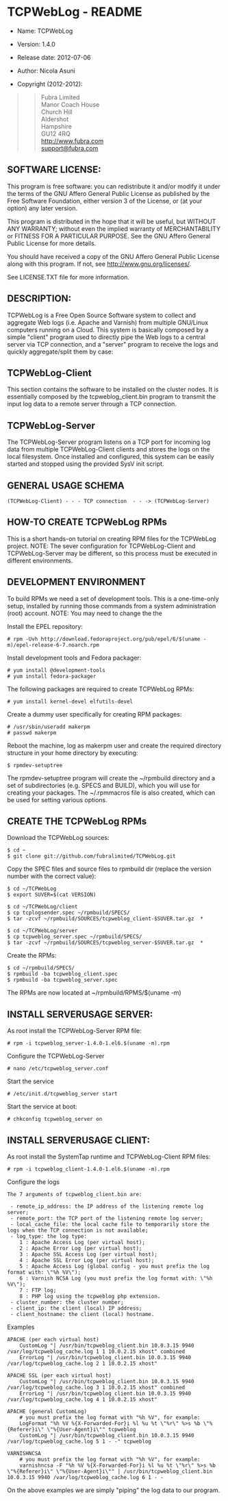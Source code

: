 TCPWebLog - README
====================

+ Name: TCPWebLog

+ Version: 1.4.0

+ Release date: 2012-07-06

+ Author: Nicola Asuni

+ Copyright (2012-2012):

> > Fubra Limited  
> > Manor Coach House  
> > Church Hill  
> > Aldershot  
> > Hampshire  
> > GU12 4RQ  
> > <http://www.fubra.com>  
> > <support@fubra.com>  


SOFTWARE LICENSE:
-----------------

This program is free software: you can redistribute it and/or modify it under the terms of the GNU Affero General Public License as published by the Free Software Foundation, either version 3 of the License, or (at your option) any later version.

This program is distributed in the hope that it will be useful, but WITHOUT ANY WARRANTY; without even the implied warranty of MERCHANTABILITY or FITNESS FOR A PARTICULAR PURPOSE.  See the GNU Affero General Public License for more details.

You should have received a copy of the GNU Affero General Public License along with this program.  If not, see <http://www.gnu.org/licenses/>.

See LICENSE.TXT file for more information.


DESCRIPTION:
------------

TCPWebLog is a Free Open Source Software system to collect and aggregate Web logs (i.e. Apache and Varnish) from multiple GNU/Linux computers running on a Cloud.
This system is basically composed by a simple "client" program used to directly pipe the Web logs to a central server via TCP connection, and a "server" program to receive the logs and quickly aggregate/split them by case:


## TCPWebLog-Client ##

This section contains the software to be installed on the cluster nodes. It is essentially composed by the tcpweblog_client.bin program to transmit the input log data to a remote server through a TCP connection.


## TCPWebLog-Server ##

The TCPWebLog-Server program listens on a TCP port for incoming log data from multiple TCPWebLog-Client clients and stores the logs on the local filesystem.
Once installed and configured, this system can be easily started and stopped using the provided SysV init script.


## GENERAL USAGE SCHEMA ##
	
	(TCPWebLog-Client) - - - TCP connection  - - -> (TCPWebLog-Server)



HOW-TO CREATE TCPWebLog RPMs
------------------------------

This is a short hands-on tutorial on creating RPM files for the TCPWebLog project.
NOTE: The sever configuration for TCPWebLog-Client and TCPWebLog-Server may be different, so this process must be executed in different environments.


## DEVELOPMENT ENVIRONMENT ##

To build RPMs we need a set of development tools.
This is a one-time-only setup, installed by running those commands from a system administration (root) account.
NOTE: You may need to change the the 
	
Install the EPEL repository:

	# rpm -Uvh http://download.fedoraproject.org/pub/epel/6/$(uname -m)/epel-release-6-7.noarch.rpm

Install development tools and Fedora packager:

	# yum install @development-tools
	# yum install fedora-packager

The following packages are required to create TCPWebLog RPMs:

	# yum install kernel-devel elfutils-devel

Create a dummy user specifically for creating RPM packages:

	# /usr/sbin/useradd makerpm
	# passwd makerpm

Reboot the machine, log as makerpm user and create the required directory structure in your home directory by executing: 

	$ rpmdev-setuptree

The rpmdev-setuptree program will create the ~/rpmbuild directory and a set of subdirectories (e.g. SPECS and BUILD), which you will use for creating your packages. The ~/.rpmmacros file is also created, which can be used for setting various options. 


## CREATE THE TCPWebLog RPMs ##

Download the TCPWebLog sources:

	$ cd ~
	$ git clone git://github.com/fubralimited/TCPWebLog.git

Copy the SPEC files and source files to rpmbuild dir (replace the version number with the correct value):
	
	$ cd ~/TCPWebLog
	$ export SUVER=$(cat VERSION) 
	
	$ cd ~/TCPWebLog/client
	$ cp tcplogsender.spec ~/rpmbuild/SPECS/
	$ tar -zcvf ~/rpmbuild/SOURCES/tcpweblog_client-$SUVER.tar.gz  *
	
	$ cd ~/TCPWebLog/server
	$ cp tcpweblog_server.spec ~/rpmbuild/SPECS/
	$ tar -zcvf ~/rpmbuild/SOURCES/tcpweblog_server-$SUVER.tar.gz  *

Create the RPMs:

	$ cd ~/rpmbuild/SPECS/
	$ rpmbuild -ba tcpweblog_client.spec
	$ rpmbuild -ba tcpweblog_server.spec


The RPMs are now located at ~/rpmbuild/RPMS/$(uname -m)


INSTALL SERVERUSAGE SERVER:
---------------------------

As root install the TCPWebLog-Server RPM file:

	# rpm -i tcpweblog_server-1.4.0-1.el6.$(uname -m).rpm 
	
Configure the TCPWebLog-Server

	# nano /etc/tcpweblog_server.conf

Start the service

	# /etc/init.d/tcpweblog_server start

Start the service at boot:

	# chkconfig tcpweblog_server on

INSTALL SERVERUSAGE CLIENT:
---------------------------

As root install the SystemTap runtime and TCPWebLog-Client RPM files:

	# rpm -i tcpweblog_client-1.4.0-1.el6.$(uname -m).rpm
	
Configure the logs

	The 7 arguments of tcpweblog_client.bin are:

	 - remote_ip_address: the IP address of the listening remote log server;
	 - remote_port: the TCP	port of the listening remote log server;
	 - local_cache_file: the local cache file to temporarily store the logs when the TCP connection is not available;
	 - log_type: the log type:
		1 : Apache Access Log (per virtual host);
		2 : Apache Error Log (per virtual host);
		3 : Apache SSL Access Log (per virtual host);
		4 : Apache SSL Error Log (per virtual host);
		5 : Apache Access Log (global config - you must prefix the log format with: \"%h %V\");
		6 : Varnish NCSA Log (you must prefix the log format with: \"%h %V\");
		7 : FTP log;
		8 : PHP log using the tcpweblog php extension.
	 - cluster_number: the cluster number;
	 - client_ip: the client (local) IP address;
	 - client_hostname: the client (local) hostname.

Examples

	APACHE (per each virtual host)
		CustomLog "| /usr/bin/tcpweblog_client.bin 10.0.3.15 9940 /var/log/tcpweblog_cache.log 1 1 10.0.2.15 xhost" combined
		ErrorLog "| /usr/bin/tcpweblog_client.bin 10.0.3.15 9940 /var/log/tcpweblog_cache.log 2 1 10.0.2.15 xhost"

	APACHE SSL (per each virtual host)
		CustomLog "| /usr/bin/tcpweblog_client.bin 10.0.3.15 9940 /var/log/tcpweblog_cache.log 3 1 10.0.2.15 xhost" combined
		ErrorLog "| /usr/bin/tcpweblog_client.bin 10.0.3.15 9940 /var/log/tcpweblog_cache.log 4 1 10.0.2.15 xhost"

	APACHE (general CustomLog)
		# you must prefix the log format with "%h %V", for example:
		LogFormat "%h %V %{X-Forwarded-For}i %l %u %t \"%r\" %>s %b \"%{Referer}i\" \"%{User-Agent}i\"" tcpweblog
		CustomLog "| /usr/bin/tcpweblog_client.bin 10.0.3.15 9940 /var/log/tcpweblog_cache.log 5 1 - -" tcpweblog

	VARNISHNCSA
		# you must prefix the log format with "%h %V", for example:
		varnishncsa -F "%h %V %{X-Forwarded-For}i %l %u %t \"%r\" %>s %b \"%{Referer}i\" \"%{User-Agent}i\"" | /usr/bin/tcpweblog_client.bin 10.0.3.15 9940 /var/log/tcpweblog_cache.log 6 1 - -

On the above examples we are simply "piping" the log data to our program.
